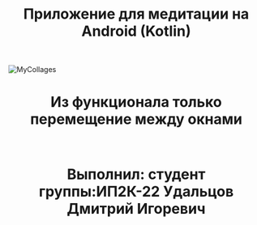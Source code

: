 <h1 align="center">Приложение для медитации на Android (Kotlin)</h1><br>

![MyCollages](https://github.com/IMalygosI/FigmaMeditationApp/assets/67872855/bcfdcc60-4ca1-44e1-b84e-387d5cb032cf)


<h1 align="center">Из функционала только перемещение между окнами</h1><br>
<h1 align="center">Выполнил: студент группы:ИП2К-22 Удальцов Дмитрий Игоревич</h1><br>
